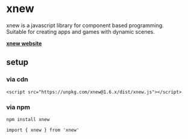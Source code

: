 # xnew
xnew is a javascript library for component based programming.  
Suitable for creating apps and games with dynamic scenes.

[**xnew website**](https://wisroot-dev.github.io/xnew)

## setup

### via cdn  
  
```
<script src="https://unpkg.com/xnew@1.6.x/dist/xnew.js"></script>
```

### via npm
```
npm install xnew
```
```
import { xnew } from 'xnew'
```

